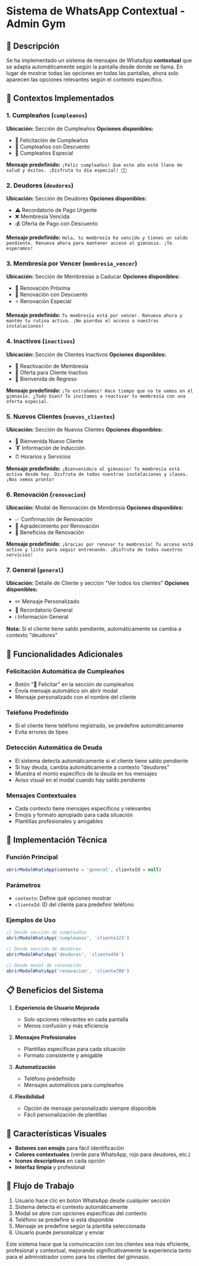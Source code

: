 # Sistema de WhatsApp Contextual - Admin Gym

## 🎯 Descripción

Se ha implementado un sistema de mensajes de WhatsApp **contextual** que se adapta automáticamente según la pantalla desde donde se llama. En lugar de mostrar todas las opciones en todas las pantallas, ahora solo aparecen las opciones relevantes según el contexto específico.

## 📱 Contextos Implementados

### 1. **Cumpleaños** (`cumpleanos`)
**Ubicación:** Sección de Cumpleaños
**Opciones disponibles:**
- 🎂 Felicitación de Cumpleaños
- 🎁 Cumpleaños con Descuento  
- 🎉 Cumpleaños Especial

**Mensaje predefinido:** `¡Feliz cumpleaños! Que este año esté lleno de salud y éxitos. ¡Disfruta tu día especial! 🎂🎉`

### 2. **Deudores** (`deudores`)
**Ubicación:** Sección de Deudores
**Opciones disponibles:**
- ⚠️ Recordatorio de Pago Urgente
- ❌ Membresía Vencida
- 💰 Oferta de Pago con Descuento

**Mensaje predefinido:** `Hola, tu membresía ha vencido y tienes un saldo pendiente. Renueva ahora para mantener acceso al gimnasio. ¡Te esperamos!`

### 3. **Membresía por Vencer** (`membresia_vencer`)
**Ubicación:** Sección de Membresías a Caducar
**Opciones disponibles:**
- 📅 Renovación Próxima
- 💎 Renovación con Descuento
- ⭐ Renovación Especial

**Mensaje predefinido:** `Tu membresía está por vencer. Renueva ahora y mantén tu rutina activa. ¡No pierdas el acceso a nuestras instalaciones!`

### 4. **Inactivos** (`inactivos`)
**Ubicación:** Sección de Clientes Inactivos
**Opciones disponibles:**
- 🔄 Reactivación de Membresía
- 🎯 Oferta para Cliente Inactivo
- 👋 Bienvenida de Regreso

**Mensaje predefinido:** `¡Te extrañamos! Hace tiempo que no te vemos en el gimnasio. ¿Todo bien? Te invitamos a reactivar tu membresía con una oferta especial.`

### 5. **Nuevos Clientes** (`nuevos_clientes`)
**Ubicación:** Sección de Nuevos Clientes
**Opciones disponibles:**
- 👋 Bienvenida Nuevo Cliente
- 🏋️ Información de Inducción
- ⏰ Horarios y Servicios

**Mensaje predefinido:** `¡Bienvenido/a al gimnasio! Tu membresía está activa desde hoy. Disfruta de todas nuestras instalaciones y clases. ¡Nos vemos pronto!`

### 6. **Renovación** (`renovacion`)
**Ubicación:** Modal de Renovación de Membresía
**Opciones disponibles:**
- ✅ Confirmación de Renovación
- 🙏 Agradecimiento por Renovación
- 🎁 Beneficios de Renovación

**Mensaje predefinido:** `¡Gracias por renovar tu membresía! Tu acceso está activo y listo para seguir entrenando. ¡Disfruta de todos nuestros servicios!`

### 7. **General** (`general`)
**Ubicación:** Detalle de Cliente y sección "Ver todos los clientes"
**Opciones disponibles:**
- ✏️ Mensaje Personalizado
- 📝 Recordatorio General
- ℹ️ Información General

**Nota:** Si el cliente tiene saldo pendiente, automáticamente se cambia a contexto "deudores"

## 🚀 Funcionalidades Adicionales

### **Felicitación Automática de Cumpleaños**
- Botón "🎉 Felicitar" en la sección de cumpleaños
- Envía mensaje automático sin abrir modal
- Mensaje personalizado con el nombre del cliente

### **Teléfono Predefinido**
- Si el cliente tiene teléfono registrado, se predefine automáticamente
- Evita errores de tipeo

### **Detección Automática de Deuda**
- El sistema detecta automáticamente si el cliente tiene saldo pendiente
- Si hay deuda, cambia automáticamente a contexto "deudores"
- Muestra el monto específico de la deuda en los mensajes
- Aviso visual en el modal cuando hay saldo pendiente

### **Mensajes Contextuales**
- Cada contexto tiene mensajes específicos y relevantes
- Emojis y formato apropiado para cada situación
- Plantillas profesionales y amigables

## 🔧 Implementación Técnica

### **Función Principal**
```javascript
abrirModalWhatsApp(contexto = 'general', clienteId = null)
```

### **Parámetros**
- `contexto`: Define qué opciones mostrar
- `clienteId`: ID del cliente para predefinir teléfono

### **Ejemplos de Uso**
```javascript
// Desde sección de cumpleaños
abrirModalWhatsApp('cumpleanos', 'cliente123')

// Desde sección de deudores  
abrirModalWhatsApp('deudores', 'cliente456')

// Desde modal de renovación
abrirModalWhatsApp('renovacion', 'cliente789')
```

## 📋 Beneficios del Sistema

1. **Experiencia de Usuario Mejorada**
   - Solo opciones relevantes en cada pantalla
   - Menos confusión y más eficiencia

2. **Mensajes Profesionales**
   - Plantillas específicas para cada situación
   - Formato consistente y amigable

3. **Automatización**
   - Teléfono predefinido
   - Mensajes automáticos para cumpleaños

4. **Flexibilidad**
   - Opción de mensaje personalizado siempre disponible
   - Fácil personalización de plantillas

## 🎨 Características Visuales

- **Botones con emojis** para fácil identificación
- **Colores contextuales** (verde para WhatsApp, rojo para deudores, etc.)
- **Iconos descriptivos** en cada opción
- **Interfaz limpia** y profesional

## 🔄 Flujo de Trabajo

1. Usuario hace clic en botón WhatsApp desde cualquier sección
2. Sistema detecta el contexto automáticamente
3. Modal se abre con opciones específicas del contexto
4. Teléfono se predefine si está disponible
5. Mensaje se predefine según la plantilla seleccionada
6. Usuario puede personalizar y enviar

Este sistema hace que la comunicación con los clientes sea más eficiente, profesional y contextual, mejorando significativamente la experiencia tanto para el administrador como para los clientes del gimnasio.
